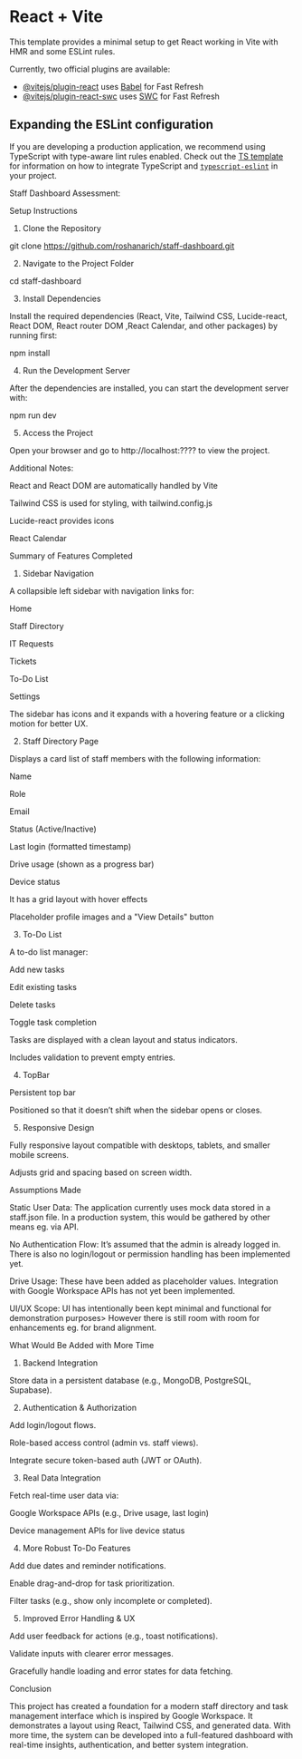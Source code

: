 # React + Vite

This template provides a minimal setup to get React working in Vite with HMR and some ESLint rules.

Currently, two official plugins are available:

- [@vitejs/plugin-react](https://github.com/vitejs/vite-plugin-react/blob/main/packages/plugin-react) uses [Babel](https://babeljs.io/) for Fast Refresh
- [@vitejs/plugin-react-swc](https://github.com/vitejs/vite-plugin-react/blob/main/packages/plugin-react-swc) uses [SWC](https://swc.rs/) for Fast Refresh

## Expanding the ESLint configuration

If you are developing a production application, we recommend using TypeScript with type-aware lint rules enabled. Check out the [TS template](https://github.com/vitejs/vite/tree/main/packages/create-vite/template-react-ts) for information on how to integrate TypeScript and [`typescript-eslint`](https://typescript-eslint.io) in your project.


Staff Dashboard Assessment: 

Setup Instructions 


1. Clone the Repository 

git clone https://github.com/roshanarich/staff-dashboard.git 


2. Navigate to the Project Folder 

cd staff-dashboard 

3. Install Dependencies 

Install the required dependencies (React, Vite, Tailwind CSS, Lucide-react, React DOM, React router DOM ,React Calendar, and other packages) by running first: 

npm install 

 4. Run the Development Server 

After the dependencies are installed, you can start the development server with: 

npm run dev 
 

5. Access the Project 

Open your browser and go to http://localhost:???? to view the project. 

 

Additional Notes: 

React and React DOM are automatically handled by Vite 

Tailwind CSS is used for styling, with tailwind.config.js 

Lucide-react provides icons  

React Calendar  

 

Summary of Features Completed 

1. Sidebar Navigation 

A collapsible left sidebar with navigation links for: 

Home 

Staff Directory 

IT Requests 

Tickets 

To-Do List 

Settings 

The sidebar has icons and it expands with a hovering feature or a clicking motion for better UX. 

2. Staff Directory Page 

Displays a card list of staff members with the following information: 

Name 

Role 

Email 

Status (Active/Inactive) 

Last login (formatted timestamp) 

Drive usage (shown as a progress bar) 

Device status 

It has a grid layout with hover effects 

Placeholder profile images and a "View Details" button 

3. To-Do List 

A to-do list manager: 

Add new tasks 

Edit existing tasks 

Delete tasks 

Toggle task completion 

Tasks are displayed with a clean layout and status indicators. 

Includes validation to prevent empty entries. 

4. TopBar 

Persistent top bar  

Positioned so that it doesn’t shift when the sidebar opens or closes. 

5. Responsive Design 

Fully responsive layout compatible with desktops, tablets, and smaller mobile screens. 

Adjusts grid and spacing based on screen width. 

 

Assumptions Made 

Static User Data: The application currently uses mock data stored in a staff.json file. In a production system, this would be gathered by other means eg. via API. 

No Authentication Flow: It’s assumed that the admin is already logged in. There is also no login/logout or permission handling has been implemented yet. 

Drive Usage: These have been added as placeholder values. Integration with Google Workspace APIs has not yet been implemented. 

UI/UX Scope: UI has intentionally been kept minimal and functional for demonstration purposes> However there is still room with room for enhancements eg. for brand alignment. 

 

What Would Be Added with More Time 

1. Backend Integration 

Store data in a persistent database (e.g., MongoDB, PostgreSQL, Supabase). 

2. Authentication & Authorization 

Add login/logout flows. 

Role-based access control (admin vs. staff views). 

Integrate secure token-based auth (JWT or OAuth). 

3. Real Data Integration 

Fetch real-time user data via: 

Google Workspace APIs (e.g., Drive usage, last login) 

Device management APIs for live device status 

4. More Robust To-Do Features 

Add due dates and reminder notifications. 

Enable drag-and-drop for task prioritization. 

Filter tasks (e.g., show only incomplete or completed). 

5. Improved Error Handling & UX 

Add user feedback for actions (e.g., toast notifications). 

Validate inputs with clearer error messages. 

Gracefully handle loading and error states for data fetching. 

Conclusion 

This project has created a foundation for a modern staff directory and task management interface which is inspired by Google Workspace. It demonstrates a layout using React, Tailwind CSS, and generated data. With more time, the system can be developed into a full-featured dashboard with real-time insights, authentication, and better system integration. 